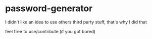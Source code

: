 # password-generator

I didn't like an idea to use others third party stuff, that's why I did that

feel free to use/contribute (if you got bored)
